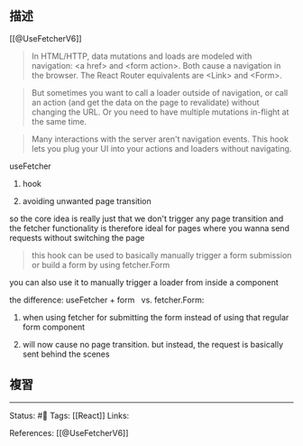 ## 描述

[[@UseFetcherV6]]
> In HTML/HTTP, data mutations and loads are modeled with navigation: \<a href\> and \<form action\>. Both cause a navigation in the browser. The React Router equivalents are \<Link\> and \<Form\>.

> But sometimes you want to call a loader outside of navigation, or call an action (and get the data on the page to revalidate) without changing the URL. Or you need to have multiple mutations in-flight at the same time.

> Many interactions with the server aren't navigation events. This hook lets you plug your UI into your actions and loaders without navigating.




useFetcher

1. hook

2. avoiding unwanted page transition

so the core idea is really just that we don't trigger any page transition and the fetcher functionality is therefore ideal for pages where you wanna send requests without switching the page

  

  

> this hook can be used to basically manually trigger a form submission or build a form by using fetcher.Form

you can also use it to manually trigger a loader from inside a component

  

the difference: useFetcher + form   vs. fetcher.Form:

1. when using fetcher for submitting the form instead of using that regular form component

2. will now cause no page transition. but instead, the request is basically sent behind the scenes






## 複習


---
Status: #🌱 
Tags:
[[React]]
Links:

References:
[[@UseFetcherV6]]